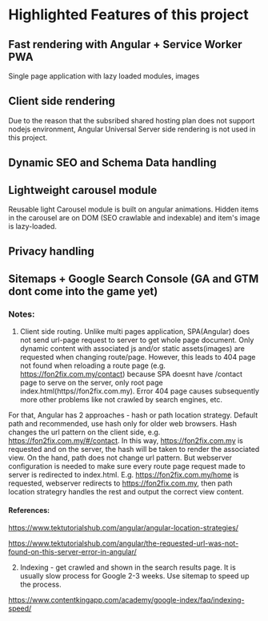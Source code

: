 # Highlighted Features of this project

## Fast rendering with Angular + Service Worker PWA
Single page application with lazy loaded modules, images

## Client side rendering
Due to the reason that the subsribed shared hosting plan does not support nodejs environment, Angular Universal Server side rendering is not used in this project.

## Dynamic SEO and Schema Data handling

## Lightweight carousel module
Reusable light Carousel module is built on angular animations. Hidden items in the carousel are on DOM (SEO crawlable and indexable) and item's image is lazy-loaded.

## Privacy handling

## Sitemaps + Google Search Console (GA and GTM dont come into the game yet)

### Notes:
1. Client side routing.
Unlike multi pages application, SPA(Angular) does not send url-page request to server to get whole page document. Only dynamic content with associated js and/or static assets(images) are requested when changing route/page. However, this leads to 404 page not found when reloading a route page (e.g. https://fon2fix.com.my/contact) because SPA doesnt have /contact page to serve on the server, only root page index.html(https//fon2fix.com.my). Error 404 page causes subsequently more other problems like not crawled by search engines, etc.

For that, Angular has 2 approaches - hash or path location strategy. Default path and recommended, use hash only for older web browsers. Hash changes the url pattern on the client side, e.g. https://fon2fix.com.my/#/contact. In this way, https://fon2fix.com.my is requested and on the server, the hash will be taken to render the associated view. On the hand, path does not change url pattern. But webserver configuration is needed to make sure every route page request made to server is redirected to index.html. E.g. https://fon2fix.com.my/home is requested, webserver redirects to https://fon2fix.com.my, then path location strategry handles the rest and output the correct view content.

#### References:
https://www.tektutorialshub.com/angular/angular-location-strategies/

https://www.tektutorialshub.com/angular/the-requested-url-was-not-found-on-this-server-error-in-angular/

2. Indexing - get crawled and shown in the search results page. It is usually slow process for Google 2-3 weeks. Use sitemap to speed up the process.

https://www.contentkingapp.com/academy/google-index/faq/indexing-speed/



